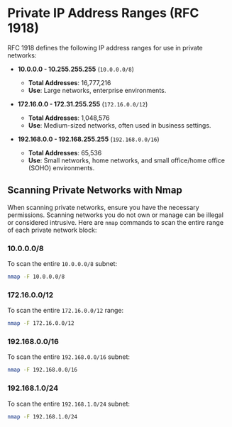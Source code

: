 # Private IP Address Ranges (RFC 1918)

RFC 1918 defines the following IP address ranges for use in private networks:

- **10.0.0.0 - 10.255.255.255** (`10.0.0.0/8`)
  - **Total Addresses**: 16,777,216
  - **Use**: Large networks, enterprise environments.

- **172.16.0.0 - 172.31.255.255** (`172.16.0.0/12`)
  - **Total Addresses**: 1,048,576
  - **Use**: Medium-sized networks, often used in business settings.

- **192.168.0.0 - 192.168.255.255** (`192.168.0.0/16`)
  - **Total Addresses**: 65,536
  - **Use**: Small networks, home networks, and small office/home office (SOHO) environments.

## Scanning Private Networks with Nmap

When scanning private networks, ensure you have the necessary permissions. Scanning networks you do not own or manage can be illegal or considered intrusive. Here are `nmap` commands to scan the entire range of each private network block:

### 10.0.0.0/8

To scan the entire `10.0.0.0/8` subnet:

```sh
nmap -F 10.0.0.0/8
```

### 172.16.0.0/12

To scan the entire `172.16.0.0/12` range:

```sh
nmap -F 172.16.0.0/12
```

### 192.168.0.0/16

To scan the entire `192.168.0.0/16` subnet:

```sh
nmap -F 192.168.0.0/16
```

### 192.168.1.0/24

To scan the entire `192.168.1.0/24` subnet:

```sh
nmap -F 192.168.1.0/24
```
